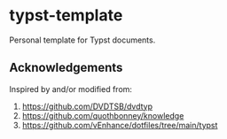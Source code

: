 # typst-template
Personal template for Typst documents.

## Acknowledgements

Inspired by and/or modified from:
1. https://github.com/DVDTSB/dvdtyp
2. https://github.com/quothbonney/knowledge
3. https://github.com/vEnhance/dotfiles/tree/main/typst
